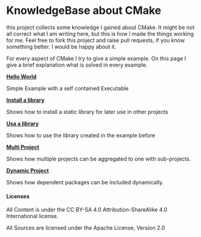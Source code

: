 # KnowledgeBase about CMake

this project collects some knowledge I gained about CMake. It might be not all correct what I am writing here, 
but this is how I made the things working for me. Feel free to fork this project and raise pull requests, 
if you know something better. I would be happy about it. 

For every aspect of CMake I try to give a simple example. On this page I give a brief explanation what is solved in every example.

__[Hello World](HelloWorld/README.md)__

Simple Example with a self contained Executable

__[Install a library](HelloLib/README.md)__

Shows how to install a static library for later use in other projects

__[Usa a library](LibUsage/README.md)__

Shows how to use the library created in the example before

__[Multi Project](MultiProject/README.md)__

Shows how multiple projects can be aggregated to one with sub-projects.

__[Dynamic Project](DynamicProject/README.md)__

Shows how dependent packages can be included dynamically.  

#### Licenses

All Content is under the  CC BY-SA 4.0 Attribution-ShareAlike 4.0 International license.

All Sources are licensed under the Apache License, Version 2.0
